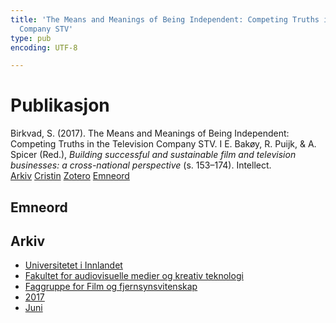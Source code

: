```yaml
---
title: 'The Means and Meanings of Being Independent: Competing Truths in the Television
  Company STV'
type: pub
encoding: UTF-8

---
```

<h1>Publikasjon</h1>
<article id="csl-bib-container-I5P9WYJT" class="csl-bib-container">
  <div class="csl-bib-body"> <div class="csl-entry">Birkvad, S. (2017). The Means and Meanings of Being Independent: Competing Truths in the Television Company STV. I E. Bakøy, R. Puijk, &#38; A. Spicer (Red.), <i>Building successful and sustainable film and television businesses: a cross-national perspective</i> (s. 153–174). Intellect.</div> </div>
  <div class="csl-bib-buttons">
    <a href="#taxonomy-article-I5P9WYJT" alt="archive" class="csl-bib-button">Arkiv</a>
    <a href="https://app.cristin.no/results/show.jsf?id=1478965" alt="Cristin" class="csl-bib-button">Cristin</a>
    <a href="http://zotero.org/groups/5881554/items/I5P9WYJT" alt="Zotero" class="csl-bib-button">Zotero</a>
    <a href="#keywords-article-I5P9WYJT" alt="keywords" class="csl-bib-button">Emneord</a>
  </div>
  <div id="csl-bib-meta-container-I5P9WYJT"></div>
</article>
<div id="csl-bib-meta-I5P9WYJT" class="csl-bib-meta">
  <article id="keywords-article-I5P9WYJT" class="keywords-article">
    <h1>Emneord</h1>
    
  </article>
  <article id="taxonomy-article-I5P9WYJT" class="taxonomy-article">
    <h1>Arkiv</h1>
    <ul>
      <li><a href="{{< params subfolder >}}nn/archive/?key=3DCRN523">Universitetet i Innlandet</a></li>
      <li><a href="{{< params subfolder >}}nn/archive/?key=8XUDF4FD">Fakultet for audiovisuelle medier og kreativ teknologi</a></li>
      <li><a href="{{< params subfolder >}}nn/archive/?key=GP9PM6PG">Faggruppe for Film og fjernsynsvitenskap</a></li>
      <li><a href="{{< params subfolder >}}nn/archive/?key=FUSJD299">2017</a></li>
      <li><a href="{{< params subfolder >}}nn/archive/?key=G34NANYM">Juni</a></li>
    </ul>
  </article>
</div>
